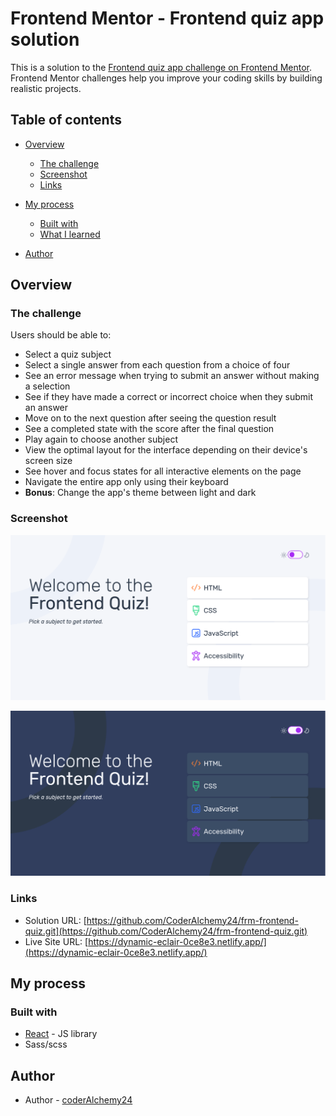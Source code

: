 # Frontend Mentor - Frontend quiz app solution

This is a solution to the [Frontend quiz app challenge on Frontend Mentor](https://www.frontendmentor.io/challenges/frontend-quiz-app-BE7xkzXQnU). Frontend Mentor challenges help you improve your coding skills by building realistic projects. 

## Table of contents

- [Overview](#overview)
  - [The challenge](#the-challenge)
  - [Screenshot](#screenshot)
  - [Links](#links)
- [My process](#my-process)
  - [Built with](#built-with)
  - [What I learned](#what-i-learned)
 
- [Author](#author)



## Overview

### The challenge

Users should be able to:

- Select a quiz subject
- Select a single answer from each question from a choice of four
- See an error message when trying to submit an answer without making a selection
- See if they have made a correct or incorrect choice when they submit an answer
- Move on to the next question after seeing the question result
- See a completed state with the score after the final question
- Play again to choose another subject
- View the optimal layout for the interface depending on their device's screen size
- See hover and focus states for all interactive elements on the page
- Navigate the entire app only using their keyboard
- **Bonus**: Change the app's theme between light and dark

### Screenshot

![./desktop_screenshot_light.png](./desktop_screenshot_light.png)

![./desktop_screenshot_dark.png](./desktop_screenshot_dark.png)


### Links

- Solution URL: [https://github.com/CoderAlchemy24/frm-frontend-quiz.git](https://github.com/CoderAlchemy24/frm-frontend-quiz.git)
- Live Site URL: [https://dynamic-eclair-0ce8e3.netlify.app/](https://dynamic-eclair-0ce8e3.netlify.app/)

## My process

### Built with

- [React](https://reactjs.org/) - JS library
- Sass/scss



## Author

- Author - [coderAlchemy24](https://github.com/CoderAlchemy24/frm-frontend-quiz.git)


